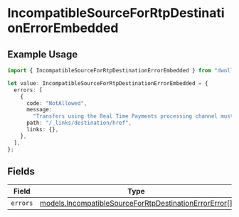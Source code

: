 # IncompatibleSourceForRtpDestinationErrorEmbedded

## Example Usage

```typescript
import { IncompatibleSourceForRtpDestinationErrorEmbedded } from "dwolla-typescript";

let value: IncompatibleSourceForRtpDestinationErrorEmbedded = {
  errors: [
    {
      code: "NotAllowed",
      message:
        "Transfers using the Real Time Payments processing channel must be funded by a balance",
      path: "/_links/destination/href",
      links: {},
    },
  ],
};
```

## Fields

| Field                                                                                                                | Type                                                                                                                 | Required                                                                                                             | Description                                                                                                          |
| -------------------------------------------------------------------------------------------------------------------- | -------------------------------------------------------------------------------------------------------------------- | -------------------------------------------------------------------------------------------------------------------- | -------------------------------------------------------------------------------------------------------------------- |
| `errors`                                                                                                             | [models.IncompatibleSourceForRtpDestinationErrorError](../models/incompatiblesourceforrtpdestinationerrorerror.md)[] | :heavy_minus_sign:                                                                                                   | N/A                                                                                                                  |